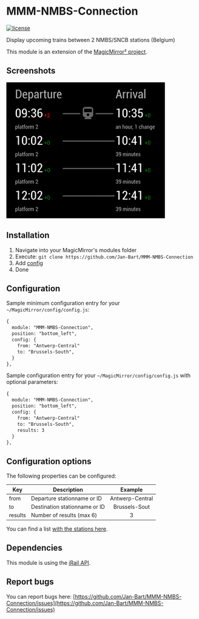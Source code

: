 # MMM-NMBS-Connection

[![license](https://img.shields.io/github/license/raywo/MMM-PublicTransportLeipzig.svg?style=flat)](LICENSE)

Display upcoming trains between 2 NMBS/SNCB stations (Belgium)

This module is an extension of the [MagicMirror² project](https://github.com/MichMich/MagicMirror).

## Screenshots
![Connections](https://github.com/Jan-Bart/MMM-NMBS-Connection/blob/master/screenshots/screenshot.png)

## Installation
1. Navigate into your MagicMirror's modules folder
2. Execute: `git clone https://github.com/Jan-Bart/MMM-NMBS-Connection`
3. Add [config](https://github.com/Jan-Bart/MMM-NMBS-Connection#configuration)
4. Done


## Configuration
Sample minimum configuration entry for your `~/MagicMirror/config/config.js`:

```
{
  module: "MMM-NMBS-Connection",
  position: "bottom_left",
  config: {
    from: "Antwerp-Central"
    to: "Brussels-South",
  }
},
```

Sample configuration entry for your `~/MagicMirror/config/config.js` with optional parameters:

```
{
  module: "MMM-NMBS-Connection",
  position: "bottom_left",
  config: {
    from: "Antwerp-Central"
    to: "Brussels-South",
    results: 3
  }
},
```


## Configuration options

The following properties can be configured:

| Key        | Description                    | Example         |
| ---------- |------------------------------  |:---------------:|
| from       | Departure stationname or ID    | Antwerp-Central |
| to         | Destination stationname or ID  | Brussels-Sout   |
| results    | Number of results (max 6)      |      3          |

You can find a list [with the stations here](https://github.com/iRail/stations).

## Dependencies
This module is using the [iRail API](https://docs.irail.be/).

## Report bugs
You can report bugs here: [https://github.com/Jan-Bart/MMM-NMBS-Connection/issues](https://github.com/Jan-Bart/MMM-NMBS-Connection/issues)
